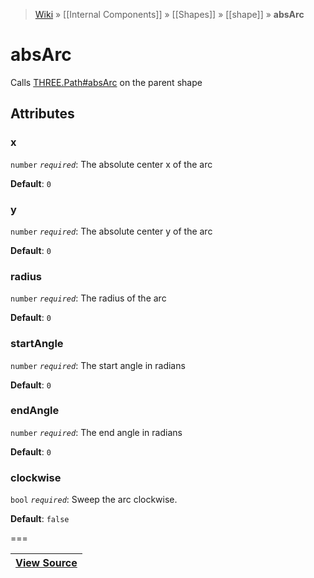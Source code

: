 > [Wiki](Home) » [[Internal Components]] » [[Shapes]] » [[shape]] » **absArc**

# absArc

Calls [THREE.Path#absArc](http://threejs.org/docs/#Reference/Extras.Core/Path.absarc) on the parent shape

## Attributes

### x
``` number ``` *``` required ```*: The absolute center x of the arc

**Default**: `0`

### y
``` number ``` *``` required ```*: The absolute center y of the arc

**Default**: `0`

### radius
``` number ``` *``` required ```*: The radius of the arc

**Default**: `0`

### startAngle
``` number ``` *``` required ```*: The start angle in radians

**Default**: `0`

### endAngle
``` number ``` *``` required ```*: The end angle in radians

**Default**: `0`

### clockwise
``` bool ``` *``` required ```*: Sweep the arc clockwise.

**Default**: `false`

===

|**[View Source](../blob/master/src/lib/descriptors/Geometry/Shapes/AbsArcDescriptor.js)**|
 ---|
